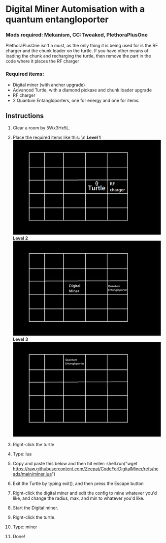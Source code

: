 # Digital Miner Automisation with a quantum entangloporter

### Mods required: Mekanism, CC:Tweaked, PlethoraPlusOne

PlethoraPlusOne isn't a must, as the only thing it is being used for is the RF charger and the chunk loader on the turtle.
If you have other means of loading the chunk and recharging the turtle, then remove the part in the code where it places the RF charger

### Required items:
- Digital miner (with anchor upgrade)
- Advanced Turtle, with a diamond pickaxe and chunk loader upgrade
- RF charger
- 2 Quantum Entangloporters, one for energy and one for items.

## Instructions

1. Clear a room by 5Wx3Hx5L.  

2. Place the required items like this: \n
**Level 1**
![Setup Diagram](images/level_1.png)
**Level 2**
![Setup Diagram](images/level_2.png)
**Level 3**
![Setup Diagram](images/level_3.png)

3. Right-click the turtle

4. Type: lua

5. Copy and paste this below and then hit enter:
shell.run("wget https://raw.githubusercontent.com/Zeepat/CodeForDigitalMiner/refs/heads/main/miner.lua")

6. Exit the Turtle by typing exit(), and then press the Escape button

7. Right-click the digital miner and edit the config to mine whatever you'd like, and change the radius, max, and min to whatever you'd like.

8. Start the Digital miner.

9. Right-click the turtle.

10. Type: miner

11. Done!